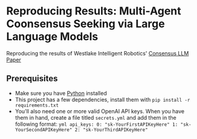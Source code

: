 # Reproducing Results: Multi-Agent Coonsensus Seeking via Large Language Models
Reproducing the results of Westlake Intelligent Robotics' [Consensus LLM Paper](https://github.com/WestlakeIntelligentRobotics/ConsensusLLM-code)

## Prerequisites
- Make sure you have [Python](https://www.python.org/downloads/) installed
- This project has a few dependencies, install them with `pip install -r requirements.txt`
- You'll also need one or more valid OpenAI API keys. When you have them in hand, create a file titled `secrets.yml` and add them in the following format:
        ```yml
        api_keys:
            0: "sk-YourFirstAPIKeyHere"
            1: "sk-YourSecondAPIKeyHere"
            2: "sk-YourThirdAPIKeyHere"
        ```